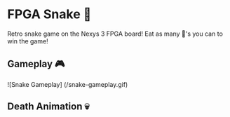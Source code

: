 # FPGA Snake :snake:

Retro snake game on the Nexys 3 FPGA board! Eat as many :apple:'s you can to win the game!

## Gameplay :video_game:

![Snake Gameplay] (/snake-gameplay.gif)

## Death Animation :skull:
